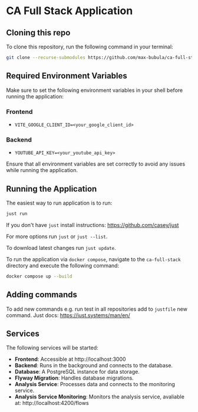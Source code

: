 # CA Full Stack Application

## Cloning this repo

To clone this repository, run the following command in your terminal:

```bash
git clone --recurse-submodules https://github.com/max-bubula/ca-full-stack.git
```


## Required Environment Variables

Make sure to set the following environment variables in your shell before running the application:

### Frontend
- `VITE_GOOGLE_CLIENT_ID=<your_google_client_id>`

### Backend
- `YOUTUBE_API_KEY=<your_youtube_api_key>`

Ensure that all environment variables are set correctly to avoid any issues while running the application.

## Running the Application

The easiest way to run application is to run:
```bash
just run
```
If you don't have `just` install instructions: https://github.com/casey/just

For more options run `just` or `just --list`.

To download latest changes run `just update`.

To run the application via `docker compose`, navigate to the `ca-full-stack` directory and execute the following command:

```bash
docker compose up --build
```

## Adding commands

To add new commands e.g. run test in all repositories add to `justfile` new command.
Just docs: https://just.systems/man/en/

## Services

The following services will be started:

- **Frontend**: Accessible at http://localhost:3000
- **Backend**: Runs in the background and connects to the database.
- **Database**: A PostgreSQL instance for data storage.
- **Flyway Migration**: Handles database migrations.
- **Analysis Service**: Processes data and connects to the monitoring service.
- **Analysis Service Monitoring**: Monitors the analysis service, avaliable at: http://localhost:4200/flows
